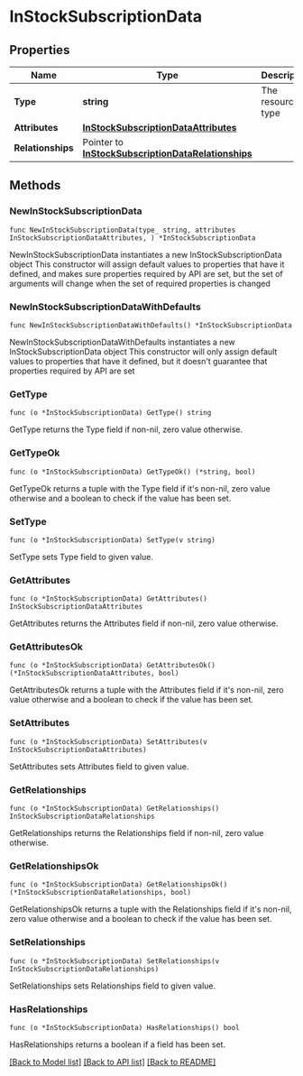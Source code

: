 # InStockSubscriptionData

## Properties

Name | Type | Description | Notes
------------ | ------------- | ------------- | -------------
**Type** | **string** | The resource&#39;s type | [default to "in_stock_subscriptions"]
**Attributes** | [**InStockSubscriptionDataAttributes**](InStockSubscriptionDataAttributes.md) |  | 
**Relationships** | Pointer to [**InStockSubscriptionDataRelationships**](InStockSubscriptionDataRelationships.md) |  | [optional] 

## Methods

### NewInStockSubscriptionData

`func NewInStockSubscriptionData(type_ string, attributes InStockSubscriptionDataAttributes, ) *InStockSubscriptionData`

NewInStockSubscriptionData instantiates a new InStockSubscriptionData object
This constructor will assign default values to properties that have it defined,
and makes sure properties required by API are set, but the set of arguments
will change when the set of required properties is changed

### NewInStockSubscriptionDataWithDefaults

`func NewInStockSubscriptionDataWithDefaults() *InStockSubscriptionData`

NewInStockSubscriptionDataWithDefaults instantiates a new InStockSubscriptionData object
This constructor will only assign default values to properties that have it defined,
but it doesn't guarantee that properties required by API are set

### GetType

`func (o *InStockSubscriptionData) GetType() string`

GetType returns the Type field if non-nil, zero value otherwise.

### GetTypeOk

`func (o *InStockSubscriptionData) GetTypeOk() (*string, bool)`

GetTypeOk returns a tuple with the Type field if it's non-nil, zero value otherwise
and a boolean to check if the value has been set.

### SetType

`func (o *InStockSubscriptionData) SetType(v string)`

SetType sets Type field to given value.


### GetAttributes

`func (o *InStockSubscriptionData) GetAttributes() InStockSubscriptionDataAttributes`

GetAttributes returns the Attributes field if non-nil, zero value otherwise.

### GetAttributesOk

`func (o *InStockSubscriptionData) GetAttributesOk() (*InStockSubscriptionDataAttributes, bool)`

GetAttributesOk returns a tuple with the Attributes field if it's non-nil, zero value otherwise
and a boolean to check if the value has been set.

### SetAttributes

`func (o *InStockSubscriptionData) SetAttributes(v InStockSubscriptionDataAttributes)`

SetAttributes sets Attributes field to given value.


### GetRelationships

`func (o *InStockSubscriptionData) GetRelationships() InStockSubscriptionDataRelationships`

GetRelationships returns the Relationships field if non-nil, zero value otherwise.

### GetRelationshipsOk

`func (o *InStockSubscriptionData) GetRelationshipsOk() (*InStockSubscriptionDataRelationships, bool)`

GetRelationshipsOk returns a tuple with the Relationships field if it's non-nil, zero value otherwise
and a boolean to check if the value has been set.

### SetRelationships

`func (o *InStockSubscriptionData) SetRelationships(v InStockSubscriptionDataRelationships)`

SetRelationships sets Relationships field to given value.

### HasRelationships

`func (o *InStockSubscriptionData) HasRelationships() bool`

HasRelationships returns a boolean if a field has been set.


[[Back to Model list]](../README.md#documentation-for-models) [[Back to API list]](../README.md#documentation-for-api-endpoints) [[Back to README]](../README.md)


